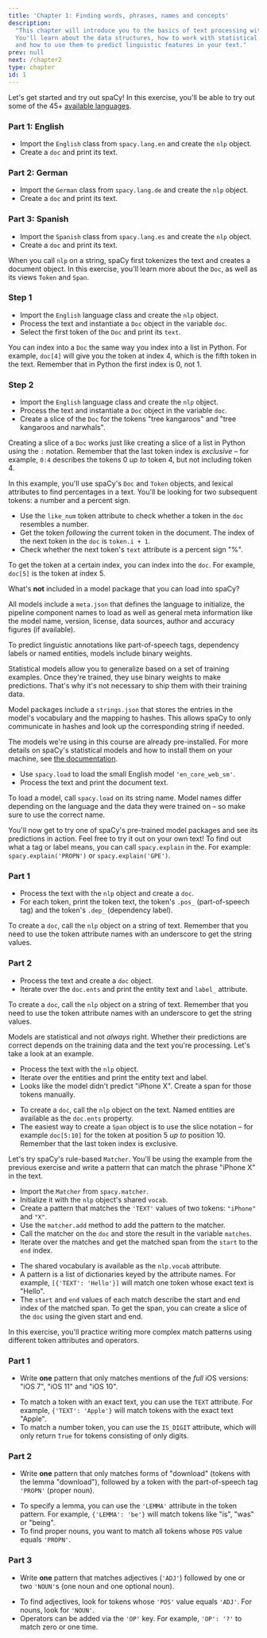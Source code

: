 ```yaml
---
title: 'Chapter 1: Finding words, phrases, names and concepts'
description:
  "This chapter will introduce you to the basics of text processing with spaCy.
  You'll learn about the data structures, how to work with statistical models,
  and how to use them to predict linguistic features in your text."
prev: null
next: /chapter2
type: chapter
id: 1
---
```


<exercise id="1" title="Introduction to spaCy" type="slides">

<slides source="chapter1_01_introduction-to-spacy">
</slides>

</exercise>

<exercise id="2" title="Getting Started">

Let's get started and try out spaCy! In this exercise, you'll be able to try out
some of the 45+ [available languages](https://spacy.io/usage/models#languages).

### Part 1: English

- Import the `English` class from `spacy.lang.en` and create the `nlp` object.
- Create a `doc` and print its text.

<codeblock id="01_02_01">
</codeblock>

### Part 2: German

- Import the `German` class from `spacy.lang.de` and create the `nlp` object.
- Create a `doc` and print its text.

<codeblock id="01_02_02">
</codeblock>

### Part 3: Spanish

- Import the `Spanish` class from `spacy.lang.es` and create the `nlp` object.
- Create a `doc` and print its text.

<codeblock id="01_02_03">
</codeblock>

</exercise>

<exercise id="3" title="Documents, spans and tokens">

When you call `nlp` on a string, spaCy first tokenizes the text and creates a
document object. In this exercise, you'll learn more about the `Doc`, as well as
its views `Token` and `Span`.

### Step 1

- Import the `English` language class and create the `nlp` object.
- Process the text and instantiate a `Doc` object in the variable `doc`.
- Select the first token of the `Doc` and print its `text`.

<codeblock id="01_03_01">

You can index into a `Doc` the same way you index into a list in Python. For
example, `doc[4]` will give you the token at index 4, which is the fifth token
in the text. Remember that in Python the first index is 0, not 1.

</codeblock>

### Step 2

- Import the `English` language class and create the `nlp` object.
- Process the text and instantiate a `Doc` object in the variable `doc`.
- Create a slice of the `Doc` for the tokens "tree kangaroos" and "tree
  kangaroos and narwhals".

<codeblock id="01_03_02">

Creating a slice of a `Doc` works just like creating a slice of a list in Python
using the `:` notation. Remember that the last token index is _exclusive_ – for
example, `0:4` describes the tokens 0 _up to_ token 4, but not including
token 4.

</codeblock>

</exercise>

<exercise id="4" title="Lexical attributes">

In this example, you'll use spaCy's `Doc` and `Token` objects, and lexical
attributes to find percentages in a text. You'll be looking for two subsequent
tokens: a number and a percent sign.

- Use the `like_num` token attribute to check whether a token in the `doc`
  resembles a number.
- Get the token _following_ the current token in the document. The index of the
  next token in the `doc` is `token.i + 1`.
- Check whether the next token's `text` attribute is a percent sign "%".

<codeblock id="01_04">

To get the token at a certain index, you can index into the `doc`. For example,
`doc[5]` is the token at index 5.

</codeblock>

</exercise>

<exercise id="5" title="Statistical models" type="slides">

<slides source="chapter1_02_statistical-models">
</slides>

</exercise>

<exercise id="6" title="Model packages" type="choice">

What's **not** included in a model package that you can load into spaCy?

<choice>
<opt text="A meta file including the language, pipeline and license.">

All models include a `meta.json` that defines the language to initialize, the
pipeline component names to load as well as general meta information like the
model name, version, license, data sources, author and accuracy figures (if
available).

</opt>
<opt text="Binary weights to make statistical predictions.">

To predict linguistic annotations like part-of-speech tags, dependency labels or
named entities, models include binary weights.

</opt>
<opt correct="true" text="The labelled data that the model was trained on.">

Statistical models allow you to generalize based on a set of training examples.
Once they're trained, they use binary weights to make predictions. That's why
it's not necessary to ship them with their training data.

</opt>
<opt text="Strings of the model's vocabulary and their hashes.">

Model packages include a `strings.json` that stores the entries in the model's
vocabulary and the mapping to hashes. This allows spaCy to only communicate in
hashes and look up the corresponding string if needed.

</opt>
</choice>

</exercise>

<exercise id="7" title="Loading models">

The models we're using in this course are already pre-installed. For more
details on spaCy's statistical models and how to install them on your machine,
see [the documentation](https://spacy.io/usage/models).

- Use `spacy.load` to load the small English model `'en_core_web_sm'`.
- Process the text and print the document text.

<codeblock id="01_07">

To load a model, call `spacy.load` on its string name. Model names differ
depending on the language and the data they were trained on – so make sure to
use the correct name.

</codeblock>

</exercise>

<exercise id="8" title="Predicting linguistic annotations">

You'll now get to try one of spaCy's pre-trained model packages and see its
predictions in action. Feel free to try it out on your own text! To find out
what a tag or label means, you can call `spacy.explain` in the. For example:
`spacy.explain('PROPN')` or `spacy.explain('GPE')`.

### Part 1

- Process the text with the `nlp` object and create a `doc`.
- For each token, print the token text, the token's `.pos_` (part-of-speech tag)
  and the token's `.dep_` (dependency label).

<codeblock id="01_08_01">

To create a `doc`, call the `nlp` object on a string of text. Remember that you
need to use the token attribute names with an underscore to get the string
values.

</codeblock>

### Part 2

- Process the text and create a `doc` object.
- Iterate over the `doc.ents` and print the entity text and `label_` attribute.

<codeblock id="01_08_02">

To create a `doc`, call the `nlp` object on a string of text. Remember that you
need to use the token attribute names with an underscore to get the string
values.

</codeblock>

</exercise>

<exercise id="9" title="Predicting named entities in context">

Models are statistical and not _always_ right. Whether their predictions are
correct depends on the training data and the text you're processing. Let's take
a look at an example.

- Process the text with the `nlp` object.
- Iterate over the entities and print the entity text and label.
- Looks like the model didn't predict "iPhone X". Create a span for those tokens
  manually.

<codeblock id="01_09">

- To create a `doc`, call the `nlp` object on the text. Named entities are
  available as the `doc.ents` property.
- The easiest way to create a `Span` object is to use the slice notation – for
  example `doc[5:10]` for the token at position 5 _up to_ position 10. Remember
  that the last token index is exclusive.

</codeblock>

</exercise>

<exercise id="10" title="Rule-based matching" type="slides">

<slides source="chapter1_03_rule-based-matching">
</slides>

</exercise>

<exercise id="11" title="Using the Matcher">

Let's try spaCy's rule-based `Matcher`. You'll be using the example from the
previous exercise and write a pattern that can match the phrase "iPhone X" in
the text.

- Import the `Matcher` from `spacy.matcher`.
- Initialize it with the `nlp` object's shared `vocab`.
- Create a pattern that matches the `'TEXT'` values of two tokens: `"iPhone"`
  and `"X"`.
- Use the `matcher.add` method to add the pattern to the matcher.
- Call the matcher on the `doc` and store the result in the variable `matches`.
- Iterate over the matches and get the matched span from the `start` to the
  `end` index.

<codeblock id="01_11">

- The shared vocabulary is available as the `nlp.vocab` attribute.
- A pattern is a list of dictionaries keyed by the attribute names. For example,
  `[{'TEXT': 'Hello'}]` will match one token whose exact text is "Hello".
- The `start` and `end` values of each match describe the start and end index of
  the matched span. To get the span, you can create a slice of the `doc` using
  the given start and end.

</codeblock>

</exercise>

<exercise id="12" title="Writing match patterns">

In this exercise, you'll practice writing more complex match patterns using
different token attributes and operators.

### Part 1

- Write **one** pattern that only matches mentions of the _full_ iOS versions:
  "iOS 7", "iOS 11" and "iOS 10".

<codeblock id="01_12_01">

- To match a token with an exact text, you can use the `TEXT` attribute. For
  example, `{'TEXT': 'Apple'}` will match tokens with the exact text "Apple".
- To match a number token, you can use the `IS_DIGIT` attribute, which will only
  return `True` for tokens consisting of only digits.

</codeblock>

### Part 2

- Write **one** pattern that only matches forms of "download" (tokens with the
  lemma "download"), followed by a token with the part-of-speech tag `'PROPN'`
  (proper noun).

<codeblock id="01_12_02">

- To specify a lemma, you can use the `'LEMMA'` attribute in the token pattern.
  For example, `{'LEMMA': 'be'}` will match tokens like "is", "was" or "being".
- To find proper nouns, you want to match all tokens whose `POS` value equals
  `'PROPN'`.

</codeblock>

### Part 3

- Write **one** pattern that matches adjectives (`'ADJ'`) followed by one or two
  `'NOUN'`s (one noun and one optional noun).

<codeblock id="01_12_03">

- To find adjectives, look for tokens whose `'POS'` value equals `'ADJ'`. For
  nouns, look for `'NOUN'`.
- Operators can be added via the `'OP'` key. For example, `'OP': '?'` to match
  zero or one time.

</codeblock>

</exercise>
